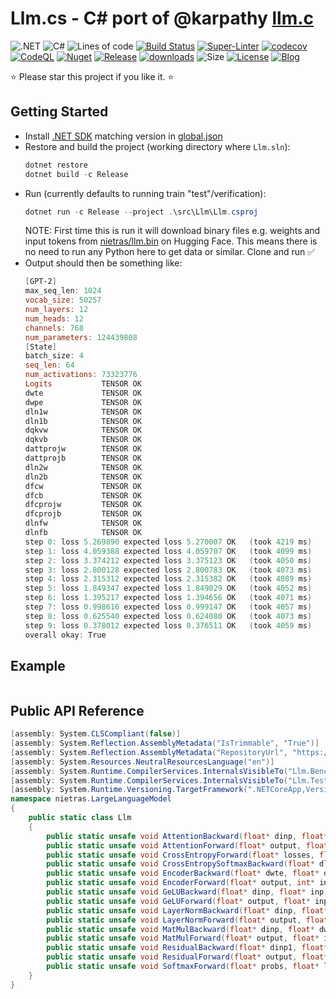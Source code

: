 ﻿# Llm.cs - C# port of @karpathy [llm.c](https://github.com/karpathy/llm.c)
![.NET](https://img.shields.io/badge/net8.0-5C2D91?logo=.NET&labelColor=gray)
![C#](https://img.shields.io/badge/12.0-239120?logo=csharp&logoColor=white&labelColor=gray)
![Lines of code](https://tokei.rs/b1/github/nietras/Llm.cs?category=code)
[![Build Status](https://github.com/nietras/Llm.cs/actions/workflows/dotnet.yml/badge.svg?branch=main)](https://github.com/nietras/Llm.cs/actions/workflows/dotnet.yml)
[![Super-Linter](https://github.com/nietras/Llm.cs/actions/workflows/super-linter.yml/badge.svg)](https://github.com/marketplace/actions/super-linter)
[![codecov](https://codecov.io/gh/nietras/Llm.cs/branch/main/graph/badge.svg?token=WN56CR3X0D)](https://codecov.io/gh/nietras/Llm.cs)
[![CodeQL](https://github.com/nietras/Llm.cs/workflows/CodeQL/badge.svg)](https://github.com/nietras/Llm.cs/actions?query=workflow%3ACodeQL)
[![Nuget](https://img.shields.io/nuget/v/Llm?color=purple)](https://www.nuget.org/packages/Llm/)
[![Release](https://img.shields.io/github/v/release/nietras/Llm.cs)](https://github.com/nietras/Llm.cs/releases/)
[![downloads](https://img.shields.io/nuget/dt/Llm)](https://www.nuget.org/packages/Llm)
![Size](https://img.shields.io/github/repo-size/nietras/Llm.cs.svg)
[![License](https://img.shields.io/github/license/nietras/Llm.cs)](https://github.com/nietras/Llm.cs/blob/main/LICENSE)
[![Blog](https://img.shields.io/badge/blog-nietras.com-4993DD)](https://nietras.com)

⭐ Please star this project if you like it. ⭐

## Getting Started

* Install [.NET SDK](https://dotnet.microsoft.com/en-us/download) matching
  version in [global.json](./global.json)
* Restore and build the project (working directory where `Llm.sln`):
  ```powershell
  dotnet restore
  dotnet build -c Release
  ```
* Run (currently defaults to running train "test"/verification):
  ```powershell
  dotnet run -c Release --project .\src\Llm\Llm.csproj
  ```
  NOTE: First time this is run it will download binary files e.g. weights and
  input tokens from
  [nietras/llm.bin](https://huggingface.co/datasets/nietras/llm.bin) on Hugging
  Face. This means there is no need to run any Python here to get data or
  similar. Clone and run ✅
* Output should then be something like:
  ```powershell
  [GPT-2]
  max_seq_len: 1024
  vocab_size: 50257
  num_layers: 12
  num_heads: 12
  channels: 768
  num_parameters: 124439808
  [State]
  batch_size: 4
  seq_len: 64
  num_activations: 73323776
  Logits           TENSOR OK
  dwte             TENSOR OK
  dwpe             TENSOR OK
  dln1w            TENSOR OK
  dln1b            TENSOR OK
  dqkvw            TENSOR OK
  dqkvb            TENSOR OK
  dattprojw        TENSOR OK
  dattprojb        TENSOR OK
  dln2w            TENSOR OK
  dln2b            TENSOR OK
  dfcw             TENSOR OK
  dfcb             TENSOR OK
  dfcprojw         TENSOR OK
  dfcprojb         TENSOR OK
  dlnfw            TENSOR OK
  dlnfb            TENSOR OK
  step 0: loss 5.269890 expected loss 5.270007 OK   (took 4219 ms)
  step 1: loss 4.059388 expected loss 4.059707 OK   (took 4099 ms)
  step 2: loss 3.374212 expected loss 3.375123 OK   (took 4050 ms)
  step 3: loss 2.800128 expected loss 2.800783 OK   (took 4073 ms)
  step 4: loss 2.315312 expected loss 2.315382 OK   (took 4089 ms)
  step 5: loss 1.849347 expected loss 1.849029 OK   (took 4052 ms)
  step 6: loss 1.395217 expected loss 1.394656 OK   (took 4071 ms)
  step 7: loss 0.998616 expected loss 0.999147 OK   (took 4057 ms)
  step 8: loss 0.625540 expected loss 0.624080 OK   (took 4073 ms)
  step 9: loss 0.378012 expected loss 0.376511 OK   (took 4059 ms)
  overall okay: True
  ```

## Example
```csharp

```

## Public API Reference
```csharp
[assembly: System.CLSCompliant(false)]
[assembly: System.Reflection.AssemblyMetadata("IsTrimmable", "True")]
[assembly: System.Reflection.AssemblyMetadata("RepositoryUrl", "https://github.com/nietras/Llm/")]
[assembly: System.Resources.NeutralResourcesLanguage("en")]
[assembly: System.Runtime.CompilerServices.InternalsVisibleTo("Llm.Benchmarks")]
[assembly: System.Runtime.CompilerServices.InternalsVisibleTo("Llm.Test")]
[assembly: System.Runtime.Versioning.TargetFramework(".NETCoreApp,Version=v8.0", FrameworkDisplayName=".NET 8.0")]
namespace nietras.LargeLanguageModel
{
    public static class Llm
    {
        public static unsafe void AttentionBackward(float* dinp, float* dpreatt, float* datt, float* dout, float* inp, float* att, int B, int T, int C, int NH) { }
        public static unsafe void AttentionForward(float* output, float* preatt, float* att, float* inp, int B, int T, int C, int NH) { }
        public static unsafe void CrossEntropyForward(float* losses, float* probs, int* targets, int B, int T, int V) { }
        public static unsafe void CrossEntropySoftmaxBackward(float* dlogits, float* dlosses, float* probs, int* targets, int B, int T, int V) { }
        public static unsafe void EncoderBackward(float* dwte, float* dwpe, float* dout, int* inp, int B, int T, int C) { }
        public static unsafe void EncoderForward(float* output, int* inp, float* wte, float* wpe, int B, int T, int C) { }
        public static unsafe void GeLUBackward(float* dinp, float* inp, float* dout, int N) { }
        public static unsafe void GeLUForward(float* output, float* inp, int N) { }
        public static unsafe void LayerNormBackward(float* dinp, float* dweight, float* dbias, float* dout, float* inp, float* weight, float* mean, float* rstd, int B, int T, int C) { }
        public static unsafe void LayerNormForward(float* output, float* mean, float* rstd, float* inp, float* weight, float* bias, int B, int T, int C) { }
        public static unsafe void MatMulBackward(float* dinp, float* dweight, float* dbias, float* dout, float* inp, float* weight, int B, int T, int C, int OC) { }
        public static unsafe void MatMulForward(float* output, float* inp, float* weight, float* bias, int B, int T, int C, int OC) { }
        public static unsafe void ResidualBackward(float* dinp1, float* dinp2, float* dout, int N) { }
        public static unsafe void ResidualForward(float* output, float* inp1, float* inp2, int N) { }
        public static unsafe void SoftmaxForward(float* probs, float* logits, int B, int T, int V) { }
    }
}
```
